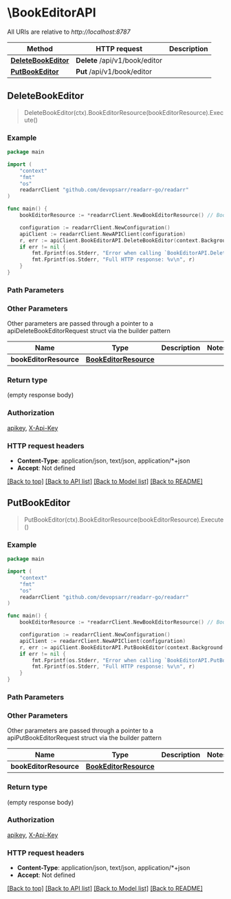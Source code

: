 # \BookEditorAPI

All URIs are relative to *http://localhost:8787*

Method | HTTP request | Description
------------- | ------------- | -------------
[**DeleteBookEditor**](BookEditorAPI.md#DeleteBookEditor) | **Delete** /api/v1/book/editor | 
[**PutBookEditor**](BookEditorAPI.md#PutBookEditor) | **Put** /api/v1/book/editor | 



## DeleteBookEditor

> DeleteBookEditor(ctx).BookEditorResource(bookEditorResource).Execute()



### Example

```go
package main

import (
	"context"
	"fmt"
	"os"
	readarrClient "github.com/devopsarr/readarr-go/readarr"
)

func main() {
	bookEditorResource := *readarrClient.NewBookEditorResource() // BookEditorResource |  (optional)

	configuration := readarrClient.NewConfiguration()
	apiClient := readarrClient.NewAPIClient(configuration)
	r, err := apiClient.BookEditorAPI.DeleteBookEditor(context.Background()).BookEditorResource(bookEditorResource).Execute()
	if err != nil {
		fmt.Fprintf(os.Stderr, "Error when calling `BookEditorAPI.DeleteBookEditor``: %v\n", err)
		fmt.Fprintf(os.Stderr, "Full HTTP response: %v\n", r)
	}
}
```

### Path Parameters



### Other Parameters

Other parameters are passed through a pointer to a apiDeleteBookEditorRequest struct via the builder pattern


Name | Type | Description  | Notes
------------- | ------------- | ------------- | -------------
 **bookEditorResource** | [**BookEditorResource**](BookEditorResource.md) |  | 

### Return type

 (empty response body)

### Authorization

[apikey](../README.md#apikey), [X-Api-Key](../README.md#X-Api-Key)

### HTTP request headers

- **Content-Type**: application/json, text/json, application/*+json
- **Accept**: Not defined

[[Back to top]](#) [[Back to API list]](../README.md#documentation-for-api-endpoints)
[[Back to Model list]](../README.md#documentation-for-models)
[[Back to README]](../README.md)


## PutBookEditor

> PutBookEditor(ctx).BookEditorResource(bookEditorResource).Execute()



### Example

```go
package main

import (
	"context"
	"fmt"
	"os"
	readarrClient "github.com/devopsarr/readarr-go/readarr"
)

func main() {
	bookEditorResource := *readarrClient.NewBookEditorResource() // BookEditorResource |  (optional)

	configuration := readarrClient.NewConfiguration()
	apiClient := readarrClient.NewAPIClient(configuration)
	r, err := apiClient.BookEditorAPI.PutBookEditor(context.Background()).BookEditorResource(bookEditorResource).Execute()
	if err != nil {
		fmt.Fprintf(os.Stderr, "Error when calling `BookEditorAPI.PutBookEditor``: %v\n", err)
		fmt.Fprintf(os.Stderr, "Full HTTP response: %v\n", r)
	}
}
```

### Path Parameters



### Other Parameters

Other parameters are passed through a pointer to a apiPutBookEditorRequest struct via the builder pattern


Name | Type | Description  | Notes
------------- | ------------- | ------------- | -------------
 **bookEditorResource** | [**BookEditorResource**](BookEditorResource.md) |  | 

### Return type

 (empty response body)

### Authorization

[apikey](../README.md#apikey), [X-Api-Key](../README.md#X-Api-Key)

### HTTP request headers

- **Content-Type**: application/json, text/json, application/*+json
- **Accept**: Not defined

[[Back to top]](#) [[Back to API list]](../README.md#documentation-for-api-endpoints)
[[Back to Model list]](../README.md#documentation-for-models)
[[Back to README]](../README.md)

